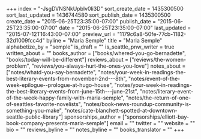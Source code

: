 +++
index = "-JsgDVNSNkUpblv0li3D"
sort_create_date = 1435300500
sort_last_updated = 1436744580
sort_publish_date = 1435300500
create_date = "2015-06-25T23:35:00-07:00"
publish_date = "2015-06-25T23:35:00-07:00"
date = "2015-06-25T23:35:00-07:00"
last_updated = "2015-07-12T16:43:00-07:00"
preview_url = "1179c6a8-50fe-77cb-1182-32d1009fcc4d"
byline = "Maria Semple"
title = "Maria Semple"
alphabetize_by = "semple"
is_draft = ""
is_seattle_pnw_writer = true
written_about = ""
books_author = ["books/whered-you-go-bernadette", "books/today-will-be-different"]
reviews_about = ["reviews/the-women-problem", "reviews/you-always-hurt-the-ones-you-love"]
notes_about = ["notes/whatd-you-say-bernadette", "notes/your-week-in-readings-the-best-literary-events-from-november-2nd---8th", "notes/event-of-the-week-epilogue--prologue-at-hugo-house", "notes/your-week-in-readings-the-best-literary-events-from-june-15th---june-21st", "notes/literary-event-of-the-week-happy-family-with-maria-semple", "notes/the-return-of-one-of-seattles-favorite-novelists", "notes/book-news-roundup-community-is-something-you-make", "notes/cate-blanchett-spotted-at-downtown-seattle-public-library"]
sponsorships_author = ["sponsorships/elliott-bay-book-company-presents-maria-semple"]
email = ""
twitter = ""
website = ""
bio = ""
reviews_byline = ""
notes_byline = ""
books_translator = ""
+++
